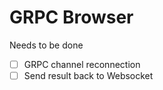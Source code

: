 # GRPC Browser

Needs to be done

- [ ] GRPC channel reconnection
- [ ] Send result back to Websocket
